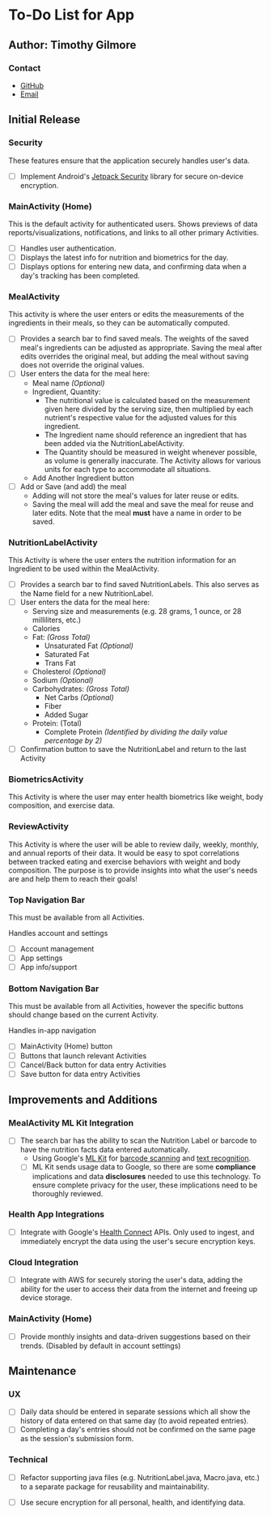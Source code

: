 # To-Do List for App

## Author: Timothy Gilmore

### Contact

- [GitHub](https://github.com/gilmore-ec)
- [Email](https://gilmore-elegantcode.com/form.html)

## Initial Release

### Security

These features ensure that the application securely handles user's data.

- [ ] Implement Android's [Jetpack Security](https://developer.android.com/jetpack/androidx/releases/security) library for secure on-device encryption.

### MainActivity (Home)

This is the default activity for authenticated users. Shows previews of data reports/visualizations, notifications, and links to all other primary Activities.

- [ ] Handles user authentication.
- [ ] Displays the latest info for nutrition and biometrics for the day.
- [ ] Displays options for entering new data, and confirming data when a day's tracking has been completed.

### MealActivity

This activity is where the user enters or edits the measurements of the ingredients in their meals, so they can be automatically computed.

- [ ] Provides a search bar to find saved meals. The weights of the saved meal's ingredients can be adjusted as appropriate. Saving the meal after edits overrides the original meal, but adding the meal without saving does not override the original values.
- [ ] User enters the data for the meal here:
  - Meal name *(Optional)*
  - Ingredient, Quantity: 
    - The nutritional value is calculated based on the measurement given here divided by the serving size, then multiplied by each nutrient's respective value for the adjusted values for this ingredient.
    - The Ingredient name should reference an ingredient that has been added via the NutritionLabelActivity.
    - The Quantity should be measured in weight whenever possible, as volume is generally inaccurate. The Activity allows for various units for each type to accommodate all situations.
  - Add Another Ingredient button
- [ ] Add or Save (and add) the meal
  - Adding will not store the meal's values for later reuse or edits.
  - Saving the meal will add the meal and save the meal for reuse and later edits. Note that the meal **must** have a name in order to be saved.

### NutritionLabelActivity

This Activity is where the user enters the nutrition information for an Ingredient to be used within the MealActivity.

- [ ] Provides a search bar to find saved NutritionLabels. This also serves as the Name field for a new NutritionLabel. 
- [ ] User enters the data for the meal here:
  - Serving size and measurements (e.g. 28 grams, 1 ounce, or 28 milliliters, etc.)
  - Calories
  - Fat: *(Gross Total)* 
    - Unsaturated Fat *(Optional)*
    - Saturated Fat
    - Trans Fat
  - Cholesterol *(Optional)*
  - Sodium *(Optional)*
  - Carbohydrates: *(Gross Total)*
    - Net Carbs *(Optional)*
    - Fiber
    - Added Sugar
  - Protein: (Total)
    - Complete Protein *(Identified by dividing the daily value percentage by 2)*
- [ ] Confirmation button to save the NutritionLabel and return to the last Activity

### BiometricsActivity

This Activity is where the user may enter health biometrics like weight, body composition, and exercise data.

### ReviewActivity

This Activity is where the user will be able to review daily, weekly, monthly, and annual reports of their data. It would be easy to spot correlations between tracked eating and exercise behaviors with weight and body composition. The purpose is to provide insights into what the user's needs are and help them to reach their goals!

### Top Navigation Bar

This must be available from all Activities.

Handles account and settings

- [ ] Account management
- [ ] App settings
- [ ] App info/support

### Bottom Navigation Bar

This must be available from all Activities, however the specific buttons should change based on the current Activity.

Handles in-app navigation

- [ ] MainActivity (Home) button
- [ ] Buttons that launch relevant Activities
- [ ] Cancel/Back button for data entry Activities
- [ ] Save button for data entry Activities

## Improvements and Additions

### MealActivity ML Kit Integration

- [ ] The search bar has the ability to scan the Nutrition Label or barcode to have the nutrition facts data entered automatically.
    - Using Google's [ML Kit](https://developers.google.com/ml-kit) for [barcode scanning](https://developers.google.com/ml-kit/vision/barcode-scanning) and [text recognition](https://developers.google.com/ml-kit/vision/text-recognition/v2).
    - [ ] ML Kit sends usage data to Google, so there are some **compliance** implications and data **disclosures** needed to use this technology. To ensure complete privacy for the user, these implications need to be thoroughly reviewed.

### Health App Integrations

- [ ] Integrate with Google's [Health Connect](https://developer.android.com/health-and-fitness/guides/health-connect) APIs. Only used to ingest, and immediately encrypt the data using the user's secure encryption keys.

### Cloud Integration

- [ ] Integrate with AWS for securely storing the user's data, adding the ability for the user to access their data from the internet and freeing up device storage.

### MainActivity (Home)

- [ ] Provide monthly insights and data-driven suggestions based on their trends. (Disabled by default in account settings)

## Maintenance

### UX

- [ ] Daily data should be entered in separate sessions which all show the history of data entered on that same day (to avoid repeated entries).
- [ ] Completing a day's entries should not be confirmed on the same page as the session's submission form.

### Technical

- [ ] Refactor supporting java files (e.g. NutritionLabel.java, Macro.java, etc.) to a separate package for reusability and maintainability.
- [ ] Use secure encryption for all personal, health, and identifying data.

